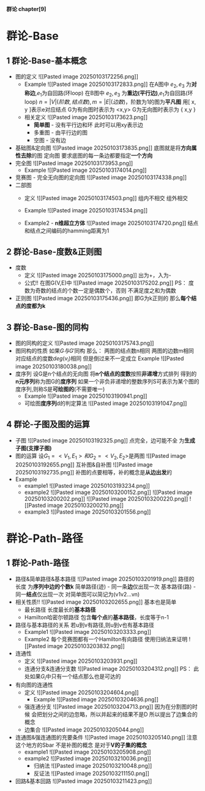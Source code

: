 **群论 chapter[9]**

# 群论-Base
## 1 群论-Base-基本概念
- 图的定义
	![[Pasted image 20250103172256.png]]
	- Example
		![[Pasted image 20250103172833.png]]
		在A图中 $e_2,e_3$ 为**对称边**,$e_1$为自回路(环loop)
		在B图中 $e_2,e_3$ 为**重边(平行边)**,$e_1$为自回路(环loop)
		$n = |V|(阶数,结点数),m = |E|(边数)$，阶数为1的图为**平凡图**
		用[ x, y ]表示e对应结点
		G为有向图时表示为 <x,y>
		G为无向图时表示为 { x,y }
	- 相关定义
		![[Pasted image 20250103173623.png]]
		- **简单图** - 没有平行边和环 此时可以用xy表示边
		- 多重图 - 由平行边的图
		- 空图 - 没有边
- 基础图&定向图
	![[Pasted image 20250103173835.png]]
	底图就是将**方向属性去除**的图
	定向图 要求底图的每一条边都要指定**一个方向**
- 完全图
	![[Pasted image 20250103173953.png]]
	- Example
		![[Pasted image 20250103174014.png]]
- 竞赛图 - 完全无向图的定向图
	![[Pasted image 20250103174338.png]]
- 二部图
	- 定义
		![[Pasted image 20250103174503.png]]
		组内不相交 组外相交
		
	- Example
		![[Pasted image 20250103174534.png]]
	- Example2 - **n维超立方体**
		![[Pasted image 20250103174720.png]]
		结点和结点之间编码的hamming距离为1
## 2 群论-Base-度数&正则图
- 度数
	- 定义
		![[Pasted image 20250103175000.png]]
		出为+，入为-
	- 公式!!
		在图G(V,E)中
		![[Pasted image 20250103175202.png]]
		PS：
			度数为奇数的结点的个数一定是偶数个，否则 不满足度之和为偶数
- 正则图
	![[Pasted image 20250103175436.png]]
	即G为k正则的 那么**每个结点的度都为k**
## 3 群论-Base-图的同构
- 图的同构的定义
	![[Pasted image 20250103175743.png]]
- 图同构的性质
	如果$G与G'$同构 那么：
	两图的结点数n相同
	两图的边数m相同
	对应结点的度数$deg(v_i)$相同
	但是倒过来不一定成立
	Example
		![[Pasted image 20250103180038.png]]
- 度序列
	设G是n个结点的无向图
	将**n个结点的度数**按照**非递增**方式排列 得到的**n元序列**称为图G的**度序列**
	如果一个非负非递增的整数序列S可表示为某个图的度序列,则称S是**可绘图的**(不需要唯一)
	- Example
		![[Pasted image 20250103190941.png]]
	- 可绘图**度序列**d的判定算法
		![[Pasted image 20250103191047.png]]
## 4 群论-子图及图的运算
- 子图
	![[Pasted image 20250103192325.png]]
	点完全，边可能不全 为**生成子图(支撑子图)**
- 图的运算
	设$G_1 = <V_1,E_1>和G_2 = <V_2,E_2>$是两图
	![[Pasted image 20250103192655.png]]
	互补图&自补图
		![[Pasted image 20250103192735.png]]
		补图的点要相等，补的概念是**从边出发**的
- Example
	- example1
		![[Pasted image 20250103193234.png]]
	- example2
		![[Pasted image 20250103200152.png]]
		![[Pasted image 20250103200202.png]]
		![[Pasted image 20250103200220.png]]
		![[Pasted image 20250103200210.png]]
	- example3
		![[Pasted image 20250103201556.png]]
# 群论-Path-路径
## 1 群论-Path-路径
- 路径&简单路径&基本路径
	![[Pasted image 20250103201919.png]]
	路径的长度 为**序列中边的个数k**
	简单路径(迹) - 同一条**边**仅出现一次
	基本路径(路) - 同一**结点**仅出现一次
	对简单图可以简记为(v1v2...vn)
- 相关性质!!
	![[Pasted image 20250103202655.png]]
	基本也是简单
	- 最长路径
		长度最长的**基本路径**
	- Hamilton哈密尔顿路径
		包含**每个点**的**基本路径**，长度等于n-1
- 路径与基本路径的关系
	若u到v有路径,则u到v也有基本路径
	- Example1
		![[Pasted image 20250103203333.png]]
	- Example2
		每个竞赛图都有一个Hamilton有向路径
		使用归纳法来证明
		![[Pasted image 20250103203832.png]]
- 连通性
	- 定义
		![[Pasted image 20250103203931.png]]
	- 连通分支&连通分支数
		![[Pasted image 20250103204312.png]]
		PS：
			此处如果$G_i$中只有一个结点那么也是可达的
- 有向图的连通性
	- 定义
		![[Pasted image 20250103204604.png]]
		- Example
			![[Pasted image 20250103204636.png]]
	- 强连通分支
		![[Pasted image 20250103204713.png]]
		因为在分割图的时候 会把划分之间的边忽略，所以并起来的结果不是D
		所以提出了边集合的概念
	- 边集合
		![[Pasted image 20250103205044.png]]
- 连通图&强连通图的充要条件
	![[Pasted image 20250103205140.png]]
	注意这个地方的Sbar 不是补图的概念 是对于**V的子集的概念**
	- example1
		![[Pasted image 20250103205908.png]]
	- example2
		![[Pasted image 20250103210036.png]]
		- 归纳法
			![[Pasted image 20250103210048.png]]
		- 反证法
			![[Pasted image 20250103211150.png]]
- 回路&基本回路
	![[Pasted image 20250103211423.png]]
	